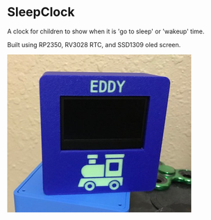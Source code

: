 # SleepClock

A clock for children to show when it is 'go to sleep' or 'wakeup' time.

Built using RP2350, RV3028 RTC, and SSD1309 oled screen.

![Pico2Maple three dongles](images/clock.jpg)